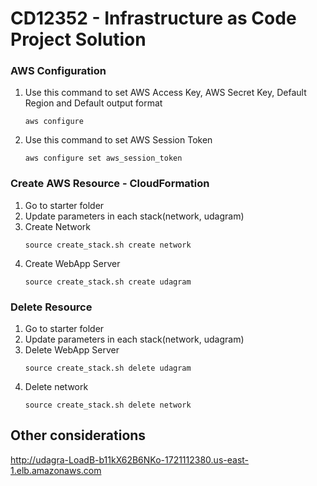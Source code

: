 # CD12352 - Infrastructure as Code Project Solution
 
### AWS Configuration

1. Use this command to set AWS Access Key, AWS Secret Key, Default Region and Default output format
   ```
   aws configure
   ```

2. Use this command to set AWS Session Token
   ```
   aws configure set aws_session_token
   ```

### Create AWS Resource - CloudFormation

1. Go to starter folder
2. Update parameters in each stack(network, udagram)
3. Create Network
   ```
   source create_stack.sh create network
   ```
4. Create WebApp Server
   ```
   source create_stack.sh create udagram
   ```

### Delete Resource

1. Go to starter folder
2. Update parameters in each stack(network, udagram)
3. Delete WebApp Server
   ```
   source create_stack.sh delete udagram
   ```
4. Delete network
   ```
   source create_stack.sh delete network
   ```
 
## Other considerations
http://udagra-LoadB-b11kX62B6NKo-1721112380.us-east-1.elb.amazonaws.com